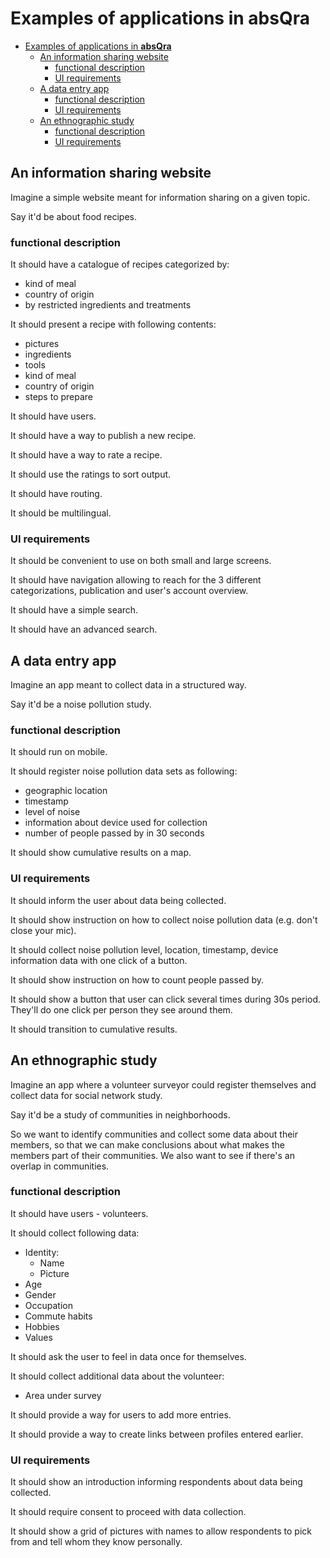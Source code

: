 # Examples of applications in __absQra__

- [Examples of applications in __absQra__](#examples-of-applications-in-absqra)
  - [An information sharing website](#an-information-sharing-website)
    - [functional description](#functional-description)
    - [UI requirements](#ui-requirements)
  - [A data entry app](#a-data-entry-app)
    - [functional description](#functional-description-1)
    - [UI requirements](#ui-requirements-1)
  - [An ethnographic  study](#an-ethnographic-study)
    - [functional description](#functional-description-2)
    - [UI requirements](#ui-requirements-2)

## An information sharing website

Imagine a simple website meant for information sharing on a given topic.

Say it'd be about food recipes.

### functional description

It should have a catalogue of recipes categorized by:

- kind of meal
- country of origin
- by restricted ingredients and treatments

It should present a recipe with following contents:

- pictures
- ingredients
- tools
- kind of meal
- country of origin
- steps to prepare

It should have users.

It should have a way to publish a new recipe.

It should have a way to rate a recipe.

It should use the ratings to sort output.

It should have routing.

It should be multilingual.

### UI requirements

It should be convenient to use on both small and large screens.

It should have navigation allowing to reach for the 3 different categorizations, publication and user's account overview.

It should have a simple search.

It should have an advanced search.

## A data entry app

Imagine an app meant to collect data in a structured way.

Say it'd be a noise pollution study.

### functional description

It should run on mobile.

It should register noise pollution data sets as following:

- geographic location
- timestamp
- level of noise
- information about device used for collection
- number of people passed by in 30 seconds

It should show cumulative results on a map.

### UI requirements

It should inform the user about data being collected.

It should show instruction on how to collect noise pollution data (e.g. don't close your mic).

It should collect noise pollution level, location, timestamp, device information data with one click of a button.

It should show instruction on how to count people passed by.

It should show a button that user can click several times during 30s period. They'll do one click per person they see around them.

It should transition to cumulative results.

## An ethnographic  study

Imagine an app where a volunteer surveyor could register themselves and collect data for social network study.

Say it'd be a study of communities in neighborhoods.

So we want to identify communities and collect some data about their members, so that we can make conclusions about what makes the members part of their communities. We also want to see if there's an overlap in communities.

### functional description

It should have users - volunteers.

It should collect following data:

- Identity:
  - Name
  - Picture
- Age
- Gender
- Occupation
- Commute habits
- Hobbies
- Values

It should ask the user to feel in data once for themselves.

It should collect additional data about the volunteer:

- Area under survey

It should provide a way for users to add more entries.

It should provide a way to create links between profiles entered earlier.

### UI requirements

It should show an introduction informing respondents about data being collected.

It should require consent to proceed with data collection.

It should show a grid of pictures with names to allow respondents to pick from and tell whom they know personally.
